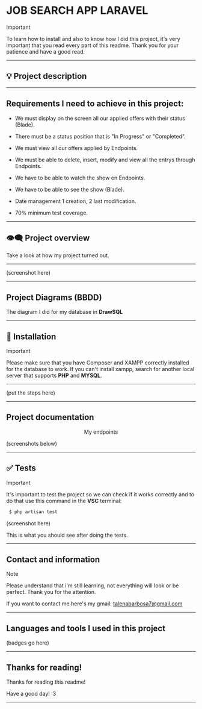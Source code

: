 # JOB SEARCH APP LARAVEL

>[!IMPORTANT]
>To learn how to install and also to know how I did this project, it's very important that you read every part of this readme. Thank you for your patience and have a good read.
***

## :bulb: Project description

***

## Requirements I need to achieve in this project:

- We must display on the screen all our applied offers with their status (Blade).
  
- There must be a status position that is "In Progress" or "Completed".

- We must view all our offers applied by Endpoints.

- We must be able to delete, insert, modify and view all the entrys through Endpoints.

- We have to be able to watch the show on Endpoints.

- We have to be able to see the show (Blade).

- Date management 1 creation, 2 last modification.

- 70% minimum test coverage.
***

## :eye_speech_bubble: Project overview

Take a look at how my project turned out.

***
(screenshot here)

***

## Project Diagrams (BBDD)


The diagram I did for my database in **DrawSQL**
***

## :scroll: Installation

> [!IMPORTANT]
>Please make sure that you have Composer and XAMPP correctly installed for the database to work.
> If you can't install xampp, search for another local server that supports **PHP** and **MYSQL**.
***
(put the steps here)
***

## Project documentation

<p align="center">My endpoints</p> 

(screenshots below)

***

## :white_check_mark: Tests

> [!IMPORTANT]
> It's important to test the project so we can check if it works correctly and to do that use this command in the **VSC** terminal:

```php
 $ php artisan test
 ```
(screenshot here)

This is what you should see after doing the tests.
***

## Contact and information

>[!NOTE]
>Please understand that i'm still learning, not everything will look or be perfect. Thank you for the attention.

If you want to contact me here's my gmail: talenabarbosa7@gmail.com
***

## Languages and tools I used in this project

(badges go here)
***

## Thanks for reading!

Thanks for reading this readme!

Have a good day! :3
***
